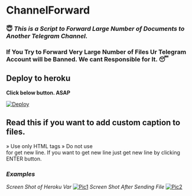# ChannelForward
### 😇 <i>This is a Script to Forward Large Number of Documents to Another Telegram Channel.</i>
### If You Try to Forward Very Large Number of Files Ur Telegram Account will be Banned. We cant Responsible for It. 😴

## Deploy to heroku
<b>Click below button. ASAP</b>

[![Deploy](https://www.herokucdn.com/deploy/button.svg)](https://heroku.com/deploy)

## Read this if you want to add custom caption to files.
» Use only HTML tags
» Do not use <br> for get new line. If you want to get new line just get new line by clicking ENTER button.

### <i>Examples</i>
<i>Screen Shot of Heroku Var</i>
[![Pic1](https://telegra.ph/file/d696aa4fdf938624eb7bf.png)](https://github.com/Anjana-Ma/ChannelForward#examples)
<i>Screen Shot After Sending File</i>
[![Pic2](https://telegra.ph/file/54ff54f80e8819a20d59a.png)](https://github.com/Anjana-Ma/ChannelForward#examples)
